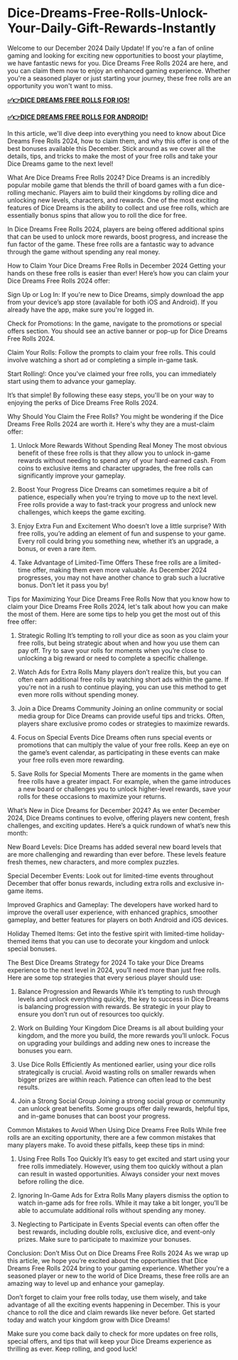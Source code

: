 # Dice-Dreams-Free-Rolls-Unlock-Your-Daily-Gift-Rewards-Instantly
Welcome to our December 2024 Daily Update! If you're a fan of online gaming and looking for exciting new opportunities to boost your playtime, we have fantastic news for you. Dice Dreams Free Rolls 2024 are here, and you can claim them now to enjoy an enhanced gaming experience. Whether you're a seasoned player or just starting your journey, these free rolls are an opportunity you won't want to miss.



**[✅👉DICE DREAMS FREE ROLLS FOR IOS!](https://usaofferzon.com/dicedreams)**


**[✅👉DICE DREAMS FREE ROLLS FOR ANDROID!](https://usaofferzon.com/giftcard)**


In this article, we'll dive deep into everything you need to know about Dice Dreams Free Rolls 2024, how to claim them, and why this offer is one of the best bonuses available this December. Stick around as we cover all the details, tips, and tricks to make the most of your free rolls and take your Dice Dreams game to the next level!

What Are Dice Dreams Free Rolls 2024?
Dice Dreams is an incredibly popular mobile game that blends the thrill of board games with a fun dice-rolling mechanic. Players aim to build their kingdoms by rolling dice and unlocking new levels, characters, and rewards. One of the most exciting features of Dice Dreams is the ability to collect and use free rolls, which are essentially bonus spins that allow you to roll the dice for free.

In Dice Dreams Free Rolls 2024, players are being offered additional spins that can be used to unlock more rewards, boost progress, and increase the fun factor of the game. These free rolls are a fantastic way to advance through the game without spending any real money.

How to Claim Your Dice Dreams Free Rolls in December 2024
Getting your hands on these free rolls is easier than ever! Here’s how you can claim your Dice Dreams Free Rolls 2024 offer:

Sign Up or Log In: If you're new to Dice Dreams, simply download the app from your device’s app store (available for both iOS and Android). If you already have the app, make sure you're logged in.

Check for Promotions: In the game, navigate to the promotions or special offers section. You should see an active banner or pop-up for Dice Dreams Free Rolls 2024.

Claim Your Rolls: Follow the prompts to claim your free rolls. This could involve watching a short ad or completing a simple in-game task.

Start Rolling!: Once you've claimed your free rolls, you can immediately start using them to advance your gameplay.

It’s that simple! By following these easy steps, you'll be on your way to enjoying the perks of Dice Dreams Free Rolls 2024.

Why Should You Claim the Free Rolls?
You might be wondering if the Dice Dreams Free Rolls 2024 are worth it. Here's why they are a must-claim offer:

1. Unlock More Rewards Without Spending Real Money
The most obvious benefit of these free rolls is that they allow you to unlock in-game rewards without needing to spend any of your hard-earned cash. From coins to exclusive items and character upgrades, the free rolls can significantly improve your gameplay.

2. Boost Your Progress
Dice Dreams can sometimes require a bit of patience, especially when you're trying to move up to the next level. Free rolls provide a way to fast-track your progress and unlock new challenges, which keeps the game exciting.

3. Enjoy Extra Fun and Excitement
Who doesn’t love a little surprise? With free rolls, you’re adding an element of fun and suspense to your game. Every roll could bring you something new, whether it’s an upgrade, a bonus, or even a rare item.

4. Take Advantage of Limited-Time Offers
These free rolls are a limited-time offer, making them even more valuable. As December 2024 progresses, you may not have another chance to grab such a lucrative bonus. Don’t let it pass you by!

Tips for Maximizing Your Dice Dreams Free Rolls
Now that you know how to claim your Dice Dreams Free Rolls 2024, let's talk about how you can make the most of them. Here are some tips to help you get the most out of this free offer:

1. Strategic Rolling
It’s tempting to roll your dice as soon as you claim your free rolls, but being strategic about when and how you use them can pay off. Try to save your rolls for moments when you’re close to unlocking a big reward or need to complete a specific challenge.

2. Watch Ads for Extra Rolls
Many players don’t realize this, but you can often earn additional free rolls by watching short ads within the game. If you're not in a rush to continue playing, you can use this method to get even more rolls without spending money.

3. Join a Dice Dreams Community
Joining an online community or social media group for Dice Dreams can provide useful tips and tricks. Often, players share exclusive promo codes or strategies to maximize rewards.

4. Focus on Special Events
Dice Dreams often runs special events or promotions that can multiply the value of your free rolls. Keep an eye on the game’s event calendar, as participating in these events can make your free rolls even more rewarding.

5. Save Rolls for Special Moments
There are moments in the game when free rolls have a greater impact. For example, when the game introduces a new board or challenges you to unlock higher-level rewards, save your rolls for these occasions to maximize your returns.

What’s New in Dice Dreams for December 2024?
As we enter December 2024, Dice Dreams continues to evolve, offering players new content, fresh challenges, and exciting updates. Here’s a quick rundown of what’s new this month:

New Board Levels: Dice Dreams has added several new board levels that are more challenging and rewarding than ever before. These levels feature fresh themes, new characters, and more complex puzzles.

Special December Events: Look out for limited-time events throughout December that offer bonus rewards, including extra rolls and exclusive in-game items.

Improved Graphics and Gameplay: The developers have worked hard to improve the overall user experience, with enhanced graphics, smoother gameplay, and better features for players on both Android and iOS devices.

Holiday Themed Items: Get into the festive spirit with limited-time holiday-themed items that you can use to decorate your kingdom and unlock special bonuses.

The Best Dice Dreams Strategy for 2024
To take your Dice Dreams experience to the next level in 2024, you’ll need more than just free rolls. Here are some top strategies that every serious player should use:

1. Balance Progression and Rewards
While it’s tempting to rush through levels and unlock everything quickly, the key to success in Dice Dreams is balancing progression with rewards. Be strategic in your play to ensure you don’t run out of resources too quickly.

2. Work on Building Your Kingdom
Dice Dreams is all about building your kingdom, and the more you build, the more rewards you’ll unlock. Focus on upgrading your buildings and adding new ones to increase the bonuses you earn.

3. Use Dice Rolls Efficiently
As mentioned earlier, using your dice rolls strategically is crucial. Avoid wasting rolls on smaller rewards when bigger prizes are within reach. Patience can often lead to the best results.

4. Join a Strong Social Group
Joining a strong social group or community can unlock great benefits. Some groups offer daily rewards, helpful tips, and in-game bonuses that can boost your progress.

Common Mistakes to Avoid When Using Dice Dreams Free Rolls
While free rolls are an exciting opportunity, there are a few common mistakes that many players make. To avoid these pitfalls, keep these tips in mind:

1. Using Free Rolls Too Quickly
It’s easy to get excited and start using your free rolls immediately. However, using them too quickly without a plan can result in wasted opportunities. Always consider your next moves before rolling the dice.

2. Ignoring In-Game Ads for Extra Rolls
Many players dismiss the option to watch in-game ads for free rolls. While it may take a bit longer, you’ll be able to accumulate additional rolls without spending any money.

3. Neglecting to Participate in Events
Special events can often offer the best rewards, including double rolls, exclusive dice, and event-only prizes. Make sure to participate to maximize your bonuses.

Conclusion: Don’t Miss Out on Dice Dreams Free Rolls 2024
As we wrap up this article, we hope you’re excited about the opportunities that Dice Dreams Free Rolls 2024 bring to your gaming experience. Whether you're a seasoned player or new to the world of Dice Dreams, these free rolls are an amazing way to level up and enhance your gameplay.

Don’t forget to claim your free rolls today, use them wisely, and take advantage of all the exciting events happening in December. This is your chance to roll the dice and claim rewards like never before. Get started today and watch your kingdom grow with Dice Dreams!

Make sure you come back daily to check for more updates on free rolls, special offers, and tips that will keep your Dice Dreams experience as thrilling as ever. Keep rolling, and good luck!
